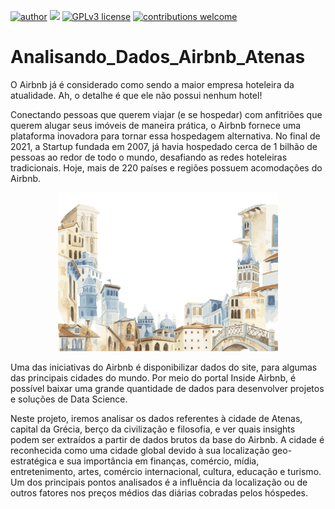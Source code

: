 [![author](https://img.shields.io/badge/author-jaomarcelofc-red.svg)](https://www.linkedin.com/in/joao-marcelo-fonseca-cunha) [![](https://img.shields.io/badge/python-3.7+-blue.svg)](https://www.python.org/downloads/release/python-365/) [![GPLv3 license](https://img.shields.io/badge/License-GPLv3-blue.svg)](http://perso.crans.org/besson/LICENSE.html) [![contributions welcome](https://img.shields.io/badge/contributions-welcome-brightgreen.svg?style=flat)](https://github.com/carlosfab/data_science/issues)

# Analisando_Dados_Airbnb_Atenas

O Airbnb já é considerado como sendo a maior empresa hoteleira da atualidade. Ah, o detalhe é que ele não possui nenhum hotel!

Conectando pessoas que querem viajar (e se hospedar) com anfitriões que querem alugar seus imóveis de maneira prática, o Airbnb fornece uma plataforma inovadora para tornar essa hospedagem alternativa. No final de 2021, a Startup fundada em 2007, já havia hospedado cerca de 1 bilhão de pessoas ao redor de todo o mundo, desafiando as redes hoteleiras tradicionais. Hoje, mais de 220 países e regiões possuem acomodações do Airbnb.

<p align="center">
  <img src= "joao_airbnb.jpg"width=70% >
</p>




Uma das iniciativas do Airbnb é disponibilizar dados do site, para algumas das principais cidades do mundo. Por meio do portal Inside Airbnb, é possível baixar uma grande quantidade de dados para desenvolver projetos e soluções de Data Science.

Neste projeto, iremos analisar os dados referentes à cidade de Atenas, capital da Grécia, berço da civilização e filosofia, e ver quais insights podem ser extraídos a partir de dados brutos da base do Airbnb. A cidade é reconhecida como uma cidade global devido à sua localização geo-estratégica e sua importância em finanças, comércio, mídia, entretenimento, artes, comércio internacional, cultura, educação e turismo. Um dos principais pontos analisados é a influência da localização ou de outros fatores nos preços médios das diárias cobradas pelos hóspedes.
